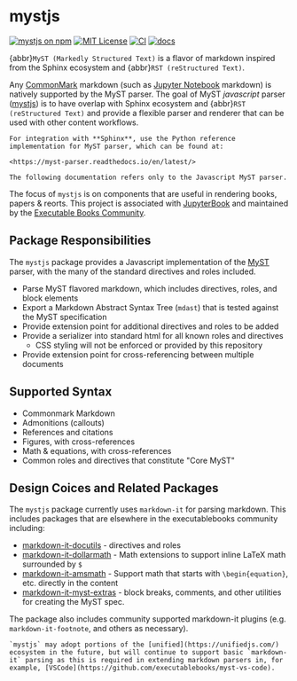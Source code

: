 # mystjs

[![mystjs on npm](https://img.shields.io/npm/v/mystjs.svg)](https://www.npmjs.com/package/mystjs)
[![MIT License](https://img.shields.io/badge/license-MIT-blue.svg)](https://github.com/executablebooks/mystjs/blob/master/LICENSE)
[![CI](https://github.com/executablebooks/mystjs/workflows/CI/badge.svg)](https://github.com/executablebooks/mystjs/actions)
[![docs](https://github.com/executablebooks/mystjs/workflows/docs/badge.svg)](https://executablebooks.github.io/mystjs)

{abbr}`MyST (Markedly Structured Text)` is a flavor of markdown inspired from the Sphinx ecosystem and {abbr}`RST (reStructured Text)`.

Any [CommonMark](https://commonmark.org/) markdown (such as [Jupyter Notebook](https://jupyter.org) markdown) is natively supported by the MyST parser. The goal of MyST _javascript_ parser ([mystjs](https://github.com/executablebooks/mystjs)) is to have overlap with Sphinx ecosystem and {abbr}`RST (reStructured Text)` and provide a flexible parser and renderer that can be used with other content workflows.

```{important}
For integration with **Sphinx**, use the Python reference implementation for MyST parser, which can be found at:

<https://myst-parser.readthedocs.io/en/latest/>

The following documentation refers only to the Javascript MyST parser.
```

The focus of `mystjs` is on components that are useful in rendering books, papers & reorts. This project is associated with [JupyterBook](https://jupyterbook.org/) and maintained by the [Executable Books Community](https://executablebooks.org/).

## Package Responsibilities

The `mystjs` package provides a Javascript implementation of the [MyST](https://myst-parser.readthedocs.io) parser, with the many of the standard directives and roles included.

- Parse MyST flavored markdown, which includes directives, roles, and block elements
- Export a Markdown Abstract Syntax Tree (`mdast`) that is tested against the MyST specification
- Provide extension point for additional directives and roles to be added
- Provide a serializer into standard html for all known roles and directives
  - CSS styling will not be enforced or provided by this repository
- Provide extension point for cross-referencing between multiple documents

## Supported Syntax

- Commonmark Markdown
- Admonitions (callouts)
- References and citations
- Figures, with cross-references
- Math & equations, with cross-references
- Common roles and directives that constitute "Core MyST"

## Design Coices and Related Packages

The `mystjs` package currently uses `markdown-it` for parsing markdown. This includes packages that are elsewhere in the executablebooks community including:

- [markdown-it-docutils](https://github.com/executablebooks/markdown-it-docutils) - directives and roles
- [markdown-it-dollarmath](https://github.com/executablebooks/markdown-it-dollarmath) - Math extensions to support inline LaTeX math surrounded by `$`
- [markdown-it-amsmath](https://github.com/executablebooks/markdown-it-amsmath) - Support math that starts with `\begin{equation}`, etc. directly in the content
- [markdown-it-myst-extras](https://github.com/executablebooks/markdown-it-myst-extras) - block breaks, comments, and other utilities for creating the MyST spec.

The package also includes community supported markdown-it plugins (e.g. `markdown-it-footnote`, and others as necessary).

```{note}
`mystjs` may adopt portions of the [unified](https://unifiedjs.com/) ecosystem in the future, but will continue to support basic `markdown-it` parsing as this is required in extending markdown parsers in, for example, [VSCode](https://github.com/executablebooks/myst-vs-code).
```
